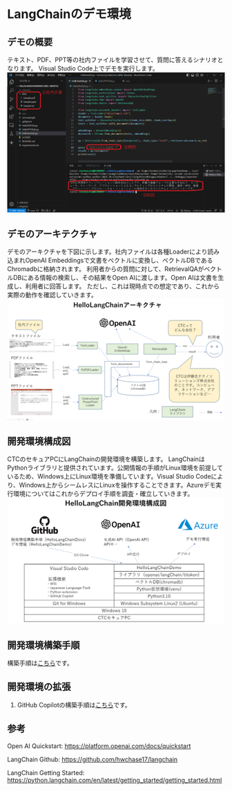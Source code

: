# LangChainのデモ環境

## デモの概要
テキスト、PDF、PPT等の社内ファイルを学習させて、質問に答えるシナリオとなります。
Visual Studio Code上でデモを実行します。
![Alt text](image-2.png)

## デモのアーキテクチャ
デモのアーキクチャを下図に示します。社内ファイルは各種Loaderにより読み込まれOpenAI Embeddingsで文書をベクトルに変換し、ベクトルDBであるChromadbに格納されます。
利用者からの質問に対して、RetrievalQAがベクトルDBにある情報の検索し、その結果をOpen AIに渡します。Open AIは文書を生成し、利用者に回答します。
ただし、これは現時点での想定であり、これから実際の動作を確認していきます。
![Alt text](image-3.png)

## 開発環境構成図
CTCのセキュアPCにLangChainの開発環境を構築します。
LangChainはPythonライブラリと提供されています。公開情報の手順がLinux環境を前提しているため、Windows上にLinux環境を準備しています。Visual Studio Codeにより、Windows上からシームレスにLinuxを操作することできます。Azureデモ実行環境についてはこれからデプロイ手順を調査・確立していきます。
![Alt text](image-4.png)

## 開発環境構築手順
構築手順は[こちら](INSTALL/INSTALL.md)です。

## 開発環境の拡張
1. GitHub Copilotの構築手順は[こちら](INSTALL/GitHubCopilot/GitHubCopilotINSTALL.md)です。

## 参考
Open AI Quickstart:
https://platform.openai.com/docs/quickstart

LangChain Github:
https://github.com/hwchase17/langchain

LangChain Getting Started:
https://python.langchain.com/en/latest/getting_started/getting_started.html
